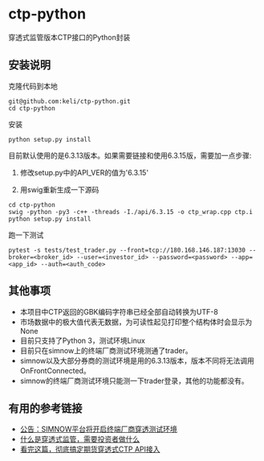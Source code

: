 # ctp-python
穿透式监管版本CTP接口的Python封装

## 安装说明

克隆代码到本地
```
git@github.com:keli/ctp-python.git
cd ctp-python
```

安装
```
python setup.py install
```

目前默认使用的是6.3.13版本。如果需要链接和使用6.3.15版，需要加一点步骤:

1. 修改setup.py中的API_VER的值为'6.3.15'

2. 用swig重新生成一下源码

```
cd ctp-python
swig -python -py3 -c++ -threads -I./api/6.3.15 -o ctp_wrap.cpp ctp.i
python setup.py install
```

跑一下测试

```
pytest -s tests/test_trader.py --front=tcp://180.168.146.187:13030 --broker=<broker_id> --user=<investor_id> --password=<password> --app=<app_id> --auth=<auth_code>
```

## 其他事项

- 本项目中CTP返回的GBK编码字符串已经全部自动转换为UTF-8
- 市场数据中的极大值代表无数据，为可读性起见打印整个结构体时会显示为None
- 目前只支持了Python 3，测试环境Linux
- 目前只在simnow上的终端厂商测试环境测通了trader。
- simnow以及大部分券商的测试环境是用的6.3.13版本，版本不同将无法调用OnFrontConnected。
- simnow的终端厂商测试环境只能测一下trader登录，其他的功能都没有。

## 有用的参考链接
- [公告：SIMNOW平台将开启终端厂商穿透测试环境](http://www.simnow.com.cn/notification/id/32.action)
- [什么是穿透式监管，需要投资者做什么](http://www.360doc.com/content/19/0514/11/8392_835597706.shtml) 
- [看完这篇，彻底搞定期货穿透式CTP API接入](https://www.vnpy.com/forum/topic/603-kan-wan-zhe-pian-che-di-gao-ding-qi-huo-chuan-tou-shi-ctp-apijie-ru)
